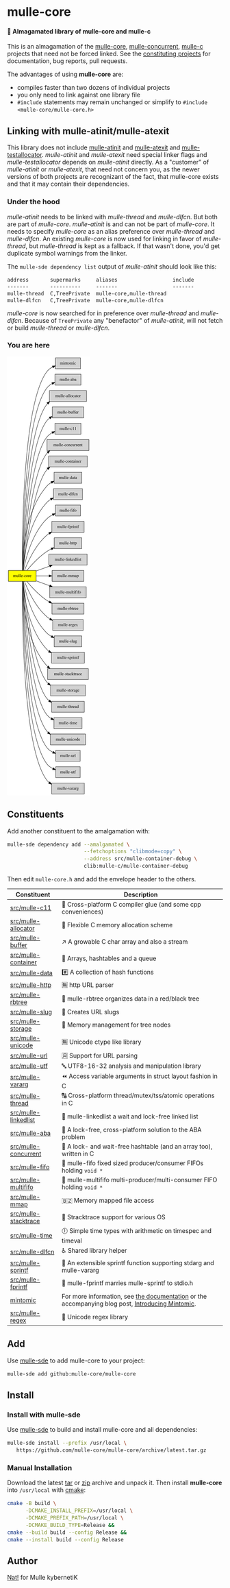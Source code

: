 # mulle-core

#### 🌋 Almagamated library of mulle-core and mulle-c

This is an almagamation of the [mulle-core](//github.com/mulle-core),
[mulle-concurrent](//github.com/mulle-concurrent),
[mulle-c](//github.com/mulle-c) projects that need not be forced linked. See
the [constituting projects](#Constituents) for documentation, bug reports,
pull requests.

The advantages of using **mulle-core** are:

* compiles faster than two dozens of individual projects
* you only need to link against one library file
* `#include` statements may remain unchanged or simplify to `#include <mulle-core/mulle-core.h>`








## Linking with mulle-atinit/mulle-atexit

This library does not include [mulle-atinit](//github.com/mulle-core/mulle-atinit)
and [mulle-atexit](//github.com/mulle-core/mulle-atexit) and
[mulle-testallocator](//github.com/mulle-core/mulle-testallocator). *mulle-atinit*
and *mulle-atexit* need special linker flags and  *mulle-testallocator* depends
on *mulle-atinit* directly. As a "customer" of *mulle-atinit* or *mulle-atexit*,
that need not concern you, as the newer versions of both projects are recognizant of the fact, that mulle-core exists and that it may contain their dependencies.

### Under the hood

*mulle-atinit* needs to be linked with *mulle-thread* and *mulle-dlfcn*.
But both are part of *mulle-core*. *mulle-atinit* is and can not be part of
*mulle-core*. It needs to specify *mulle-core* as an alias preference over
*mulle-thread* and *mulle-dlfcn*. An existing *mulle-core* is now used for
linking in favor of *mulle-thread*, but *mulle-thread* is kept as a fallback.
If that wasn't done, you'd get duplicate symbol warnings from the linker.

The `mulle-sde dependency list` output of *mulle-atinit* should look like this:

```
address       supermarks     aliases                  include
-------       ----------     -------                  -------
mulle-thread  C,TreePrivate  mulle-core,mulle-thread
mulle-dlfcn   C,TreePrivate  mulle-core,mulle-dlfcn
```

*mulle-core* is now searched for in preference over *mulle-thread* and
*mulle-dlfcn*.
Because of `TreePrivate` any "benefactor" of *mulle-atinit*, will not fetch or
build *mulle-thread* or *mulle-dlfcn*.

### You are here

![Overview](overview.dot.svg)



## Constituents

Add another constituent to the amalgamation with:

``` bash
mulle-sde dependency add --amalgamated \
                         --fetchoptions "clibmode=copy" \
                         --address src/mulle-container-debug \
                         clib:mulle-c/mulle-container-debug
```

Then edit `mulle-core.h` and add the envelope header to the others.



| Constituent                                  | Description
|----------------------------------------------|-----------------------
| [src/mulle-c11](https://github.com/mulle-c/mulle-c11@*)             | 🔀 Cross-platform C compiler glue (and some cpp conveniences)
| [src/mulle-allocator](https://github.com/mulle-c/mulle-allocator@*)             | 🔄 Flexible C memory allocation scheme
| [src/mulle-buffer](https://github.com/mulle-c/mulle-buffer@*)             | ↗️ A growable C char array and also a stream
| [src/mulle-container](https://github.com/mulle-c/mulle-container@*)             | 🛄 Arrays, hashtables and a queue
| [src/mulle-data](https://github.com/mulle-c/mulle-data@*)             | #️⃣ A collection of hash functions
| [src/mulle-http](https://github.com/mulle-c/mulle-http@*)             | 🈚 http URL parser
| [src/mulle-rbtree](https://github.com/mulle-c/mulle-rbtree@*)             | 🍫 mulle-rbtree organizes data in a red/black tree
| [src/mulle-slug](https://github.com/mulle-c/mulle-slug@*)             | 🐌 Creates URL slugs
| [src/mulle-storage](https://github.com/mulle-c/mulle-storage@*)             | 🛅 Memory management for tree nodes
| [src/mulle-unicode](https://github.com/mulle-c/mulle-unicode@*)             | 🈚 Unicode ctype like library
| [src/mulle-url](https://github.com/mulle-c/mulle-url@*)             | 🈷️ Support for URL parsing
| [src/mulle-utf](https://github.com/mulle-c/mulle-utf@*)             | 🔤 UTF8-16-32 analysis and manipulation library
| [src/mulle-vararg](https://github.com/mulle-c/mulle-vararg@*)             | ⏪ Access variable arguments in struct layout fashion in C
| [src/mulle-thread](https://github.com/mulle-concurrent/mulle-thread@*)             | 🔠 Cross-platform thread/mutex/tss/atomic operations in C
| [src/mulle-linkedlist](https://github.com/mulle-concurrent/mulle-linkedlist@*)             | 🔂 mulle-linkedlist a wait and lock-free linked list
| [src/mulle-aba](https://github.com/mulle-concurrent/mulle-aba@*)             | 🚮 A lock-free, cross-platform solution to the ABA problem
| [src/mulle-concurrent](https://github.com/mulle-concurrent/mulle-concurrent@*)             | 📶 A lock- and wait-free hashtable (and an array too), written in C
| [src/mulle-fifo](https://github.com/mulle-concurrent/mulle-fifo@*)             | 🐍 mulle-fifo fixed sized producer/consumer FIFOs holding `void *`
| [src/mulle-multififo](https://github.com/mulle-concurrent/mulle-multififo@*)             | 🐛 mulle-multififo multi-producer/multi-consumer FIFO holding `void *`
| [src/mulle-mmap](https://github.com/mulle-core/mulle-mmap@*)             | 🇧🇿 Memory mapped file access
| [src/mulle-stacktrace](https://github.com/mulle-core/mulle-stacktrace@*)             | 👣 Stracktrace support for various OS
| [src/mulle-time](https://github.com/mulle-core/mulle-time@*)             | 🕕 Simple time types with arithmetic on timespec and timeval
| [src/mulle-dlfcn](https://github.com/mulle-core/mulle-dlfcn@*)             | ♿️ Shared library helper
| [src/mulle-sprintf](https://github.com/mulle-core/mulle-sprintf@*)             | 🔢 An extensible sprintf function supporting stdarg and mulle-vararg
| [src/mulle-fprintf](https://github.com/mulle-core/mulle-fprintf@*)             | 🔢 mulle-fprintf marries mulle-sprintf to stdio.h
| [mintomic](https://github.com/mulle-concurrent/mintomic)             | For more information, see [the documentation](http://mintomic.github.io/) or the accompanying blog post, [Introducing Mintomic](http://preshing.com/20130505/introducing-mintomic-a-small-portable-lock-free-api).
| [src/mulle-regex](https://github.com/mulle-c/mulle-regex@)             | 📣 Unicode regex library



## Add

Use [mulle-sde](//github.com/mulle-sde) to add mulle-core to your project:

``` sh
mulle-sde add github:mulle-core/mulle-core
```

## Install

### Install with mulle-sde

Use [mulle-sde](//github.com/mulle-sde) to build and install mulle-core and all dependencies:

``` sh
mulle-sde install --prefix /usr/local \
   https://github.com/mulle-core/mulle-core/archive/latest.tar.gz
```

### Manual Installation

Download the latest [tar](https://github.com/mulle-core/mulle-core/archive/refs/tags/latest.tar.gz) or [zip](https://github.com/mulle-core/mulle-core/archive/refs/tags/latest.zip) archive and unpack it. Then install
**mulle-core** into `/usr/local` with [cmake](https://cmake.org):

``` sh
cmake -B build \
      -DCMAKE_INSTALL_PREFIX=/usr/local \
      -DCMAKE_PREFIX_PATH=/usr/local \
      -DCMAKE_BUILD_TYPE=Release &&
cmake --build build --config Release &&
cmake --install build --config Release
```


## Author

[Nat!](https://mulle-kybernetik.com/weblog) for Mulle kybernetiK  



